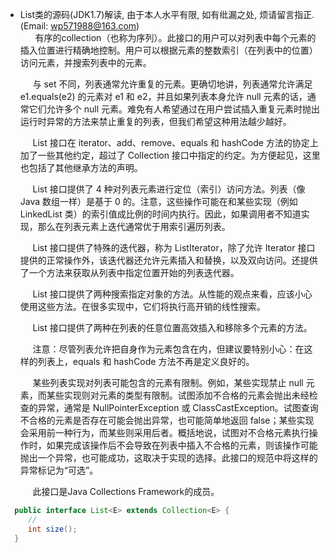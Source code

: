 * List类的源码(JDK1.7)解读, 由于本人水平有限, 如有纰漏之处, 烦请留言指正. (Email: wp571988@163.com)   
  &nbsp; &nbsp;&nbsp; 有序的collection（也称为序列）。此接口的用户可以对列表中每个元素的插入位置进行精确地控制。用户可以根据元素的整数索引（在列表中的位置）访问元素，并搜索列表中的元素。
  
  &nbsp; &nbsp;&nbsp; 与 set 不同，列表通常允许重复的元素。更确切地讲，列表通常允许满足 e1.equals(e2) 的元素对 e1 和 e2，并且如果列表本身允许 null 元素的话，通常它们允许多个 null 元素。难免有人希望通过在用户尝试插入重复元素时抛出运行时异常的方法来禁止重复的列表，但我们希望这种用法越少越好。
  
  &nbsp; &nbsp;&nbsp; List 接口在 iterator、add、remove、equals 和 hashCode 方法的协定上加了一些其他约定，超过了 Collection 接口中指定的约定。为方便起见，这里也包括了其他继承方法的声明。

  &nbsp; &nbsp;&nbsp; List 接口提供了 4 种对列表元素进行定位（索引）访问方法。列表（像 Java 数组一样）是基于 0 的。注意，这些操作可能在和某些实现（例如 LinkedList 类）的索引值成比例的时间内执行。因此，如果调用者不知道实现，那么在列表元素上迭代通常优于用索引遍历列表。

  &nbsp; &nbsp;&nbsp; List 接口提供了特殊的迭代器，称为 ListIterator，除了允许 Iterator 接口提供的正常操作外，该迭代器还允许元素插入和替换，以及双向访问。还提供了一个方法来获取从列表中指定位置开始的列表迭代器。

  &nbsp; &nbsp;&nbsp; List 接口提供了两种搜索指定对象的方法。从性能的观点来看，应该小心使用这些方法。在很多实现中，它们将执行高开销的线性搜索。

  &nbsp; &nbsp;&nbsp; List 接口提供了两种在列表的任意位置高效插入和移除多个元素的方法。

  &nbsp; &nbsp;&nbsp; 注意：尽管列表允许把自身作为元素包含在内，但建议要特别小心：在这样的列表上，equals 和 hashCode 方法不再是定义良好的。

  &nbsp; &nbsp;&nbsp; 某些列表实现对列表可能包含的元素有限制。例如，某些实现禁止 null 元素，而某些实现则对元素的类型有限制。试图添加不合格的元素会抛出未经检查的异常，通常是 NullPointerException 或 ClassCastException。试图查询不合格的元素是否存在可能会抛出异常，也可能简单地返回 false；某些实现会采用前一种行为，而某些则采用后者。概括地说，试图对不合格元素执行操作时，如果完成该操作后不会导致在列表中插入不合格的元素，则该操作可能抛出一个异常，也可能成功，这取决于实现的选择。此接口的规范中将这样的异常标记为“可选”。

  &nbsp; &nbsp;&nbsp; 此接口是Java Collections Framework的成员。
 
```java
  public interface List<E> extends Collection<E> {
     //
     int size();
  }
```
